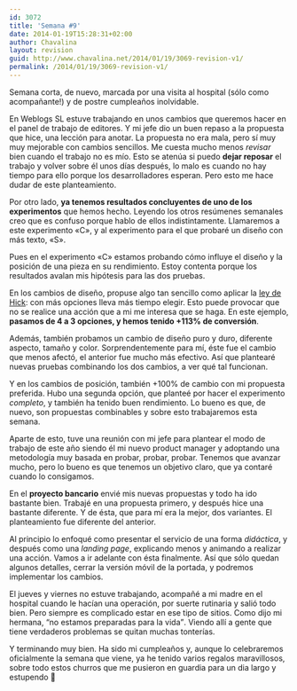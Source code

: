 ```yaml
---
id: 3072
title: 'Semana #9'
date: 2014-01-19T15:28:31+02:00
author: Chavalina
layout: revision
guid: http://www.chavalina.net/2014/01/19/3069-revision-v1/
permalink: /2014/01/19/3069-revision-v1/
---
```

Semana corta, de nuevo, marcada por una visita al hospital (sólo como acompañante!) y de postre cumpleaños inolvidable.



En Weblogs SL estuve trabajando en unos cambios que queremos hacer en el panel de trabajo de editores. Y mi jefe dio un buen repaso a la propuesta que hice, una lección para anotar. La propuesta no era mala, pero sí muy muy mejorable con cambios sencillos. Me cuesta mucho menos _revisar_ bien cuando el trabajo no es mío. Esto se atenúa si puedo **dejar reposar** el trabajo y volver sobre él unos días después, lo malo es cuando no hay tiempo para ello porque los desarrolladores esperan. Pero esto me hace dudar de este planteamiento. 

Por otro lado, **ya tenemos resultados concluyentes de uno de los experimentos** que hemos hecho. Leyendo los otros resúmenes semanales creo que es confuso porque hablo de ellos indistintamente. Llamaremos a este experimento «C», y al experimento para el que probaré un diseño con más texto, «S».

Pues en el experimento «C» estamos probando cómo influye el diseño y la posición de una pieza en su rendimiento. Estoy contenta porque los resultados avalan mis hipótesis para las dos pruebas. 

En los cambios de diseño, propuse algo tan sencillo como aplicar la [ley de Hick](http://en.wikipedia.org/wiki/Hick%27s_law): con más opciones lleva más tiempo elegir. Esto puede provocar que no se realice una acción que a mi me interesa que se haga. En este ejemplo, **pasamos de 4 a 3 opciones, y hemos tenido +113% de conversión**.

Además, también probamos un cambio de diseño puro y duro, diferente aspecto, tamaño y color. Sorprendentemente para mí, éste fue el cambio que menos afectó, el anterior fue mucho más efectivo. Así que plantearé nuevas pruebas combinando los dos cambios, a ver qué tal funcionan.

Y en los cambios de posición, también +100% de cambio con mi propuesta preferida. Hubo una segunda opción, que planteé por hacer el experimento _completo_, y también ha tenido buen rendimiento. Lo bueno es que, de nuevo, son propuestas combinables y sobre esto trabajaremos esta semana.

Aparte de esto, tuve una reunión con mi jefe para plantear el modo de trabajo de este año siendo él mi nuevo product manager y adoptando una metodología muy basada en probar, probar, probar. Tenemos que avanzar mucho, pero lo bueno es que tenemos un objetivo claro, que ya contaré cuando lo consigamos.

En el **proyecto bancario** envié mis nuevas propuestas y todo ha ido bastante bien. Trabajé en una propuesta primero, y después hice una bastante diferente. Y de ésta, que para mí era la mejor, dos variantes. El planteamiento fue diferente del anterior. 

Al principio lo enfoqué como presentar el servicio de una forma _didáctica_, y después como una _landing page_, explicando menos y animando a realizar una acción. Vamos a ir adelante con ésta finalmente. Así que sólo quedan algunos detalles, cerrar la versión móvil de la portada, y podremos implementar los cambios.

El jueves y viernes no estuve trabajando, acompañé a mi madre en el hospital cuando le hacían una operación, por suerte rutinaria y salió todo bien. Pero siempre es complicado estar en ese tipo de sitios. Como dijo mi hermana, <q>no estamos preparadas para la vida</q>. Viendo allí a gente que tiene verdaderos problemas se quitan muchas tonterías.

Y terminando muy bien. Ha sido mi cumpleaños y, aunque lo celebraremos oficialmente la semana que viene, ya he tenido varios regalos maravillosos, sobre todo estos churros que me pusieron en guardia para un dia largo y estupendo 🙂